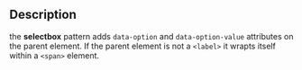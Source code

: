 ## Description

the __selectbox__ pattern adds ``data-option`` and ``data-option-value`` attributes on the parent element.
If the parent element is not a ``<label>`` it wrapts itself within a ``<span>`` element.

